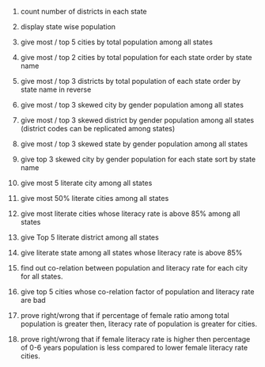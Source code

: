 1. count number of districts in each state  

2. display state wise population

3. give most / top 5 cities by total population among all states
4. give most / top 2 cities by total population for each state order by state name 
5. give most / top 3 districts by total population of each state order by state name in reverse

6. give most / top 3 skewed city by gender population among all states 
7. give most / top 3 skewed district by gender population among all states (district codes can be replicated among states)
8. give most / top 3 skewed state by gender population among all states
9. give top 3 skewed city by gender population for each state sort by state name


10. give most 5 literate city among all states
11. give most 50% literate cities among all states
12. give most literate cities whose literacy rate is above 85% among all states

13. give Top 5 literate district among all states
14. give literate state among all states whose literacy rate is above 85%

15. find out co-relation between population and literacy rate for each city for all states.
16. give top 5 cities whose co-relation factor of population and literacy rate are bad

17. prove right/wrong that if percentage of female ratio among total population is greater then, literacy rate of population is greater for cities.
18. prove right/wrong that if female literacy rate is higher then percentage of 0-6 years population is less compared to lower female literacy rate cities.
